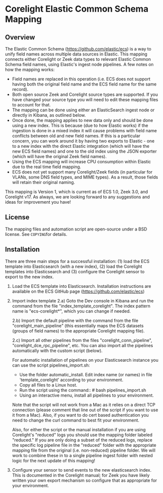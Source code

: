 Corelight Elastic Common Schema Mapping
=======================================


Overview
--------
The Elastic Common Schema (https://github.com/elastic/ecs) is a way to unify field names across multiple data sources in Elastic. This mapping connects either Corelight or Zeek data types to relevant Elastic Common Schema field names, using Elastic's ingest node pipelines. A few notes on how the mapping works:
- Field names are replaced in this operation (i.e. ECS does not support having both the original field name and the ECS field name for the same record).
- Both open source Zeek and Corelight source types are supported.  If you have changed your source type you will need to edit these mapping files to account for that.
- The mapping can be done using either an ElasticSearch ingest node or directly in Kibana, as outlined below.
- Once done, the mapping applies to new data only and should be done using a new index.  This is because (due to how Elastic works) if the ingestion is done in a mixed index it will cause problems with field name conflicts between old and new field names. If this is a particular concern, you can work around it by having two exports to Elastic - one to a new index with the direct Elastic integration (which will have the new ECS field names) and one to the old index using the JSON exporter (which will have the original Zeek field names).
- Using the ECS mapping will increase CPU consumption within Elastic due to the real time field mapping.
- ECS does not yet support many Corelight/Zeek fields (in particular for VLANs, some DNS field types, and MIME types).  As a result, those fields will retain their original naming.

This mapping is Version 1, which is current as of ECS 1.0, Zeek 3.0, and Corelight v17. As always, we are looking forward to any suggestions and ideas for improvement you have!


License
-------
The mapping files and automation script are open-source under a BSD license. See ``COPYING``for details.


Installation
------------
There are three main steps for a successful installation: (1) load the ECS template into Elasticsearch (with a new index), (2) load the Corelight templates into Elasticsearch and (3) configure the Corelight sensor to export to the new index.

1) Load the ECS template into Elasticsearch.  Installation instructions are available on the ECS GitHub page (https://github.com/elastic/ecs)

2) Import index template
	2.a) Goto the Dev console in Kibana and run the command from the file "index_template_corelight". The index pattern name is "ecs-corelight*", which you can change if needed.


	2.b) Import the default pipeline with the command from the file "corelight_main_pipeline" (this essentially maps the ECS datasets (groups of field names) to the appropriate Corelight mapping file).

	2.c) Import all other pipelines from the files "corelight_conn_pipeline", "corelight_dce_rpc_pipeline", etc. You can also import all the pipelines automatically with the custom script (below).

	For automatic installation of pipelines on your Elasticsearch instance you can use the script pipelines_import.sh:
	- Use the folder automatic_install. Edit index name (or names) in file 'template_corelight' according to your environment.
	- Copy all files to a Linux host. 
	- Run the script using the command:: # bash pipelines_import.sh
	- Using an interactive menu, install all pipelines to your environment.

	Note that the script will not work from a Mac as it relies on a direct TCP connection (please comment that line out of the script if you want to use it from a Mac).  Also, if you want to do cert based authentication you need to change the curl command to best fit your environment.

	Also, for either the script or the manual installation if you are using Corelight's "reduced" logs you should use the mapping folder labeled "reduced." If you are only doing a subset of the reduced logs, replace the specific log pipeline file in the "reduced" folder with the appropriate mapping file from the original (i.e. non-reduced) pipeline folder. We will work to combine these in to a single pipeline ingest folder with nested logic for the next update of this mapping!

3) Configure your sensor to send events to the new elasticsearch index. This is documented in the Corelight manual; for Zeek you have likely written your own export mechanism so configure that as appropriate for your environment.
